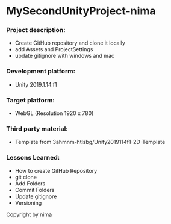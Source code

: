 # MySecondUnityProject-nima

### Project description: 

* Create GitHub repository and clone it locally
* add Assets and ProjectSettings
* update gitignore with windows and mac

### Development platform: 
* Unity 2019.1.14.f1


### Target platform: 
* WebGL (Resolution 1920 x 780)

### Third party material: 
* Template from 3ahmnm-htlsbg/Unity2019114f1-2D-Template 


### Lessons Learned: 
* How to create GitHub Repository
* git clone
* Add Folders
* Commit Folders
* Update gitignore
* Versioning


Copyright by nima